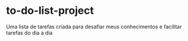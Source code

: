 # to-do-list-project
 Uma lista de tarefas criada para desafiar meus conhecimentos e facilitar tarefas do dia a dia
